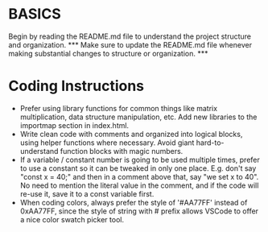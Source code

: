 # BASICS
Begin by reading the README.md file to understand the project structure and organization.
*** Make sure to update the README.md file whenever making substantial changes to structure or organization. ***


# Coding Instructions
- Prefer using library functions for common things like matrix multiplication,
  data structure manipulation, etc. Add new libraries to the importmap section in index.html.
- Write clean code with comments and organized into logical blocks, using helper functions
  where necessary. Avoid giant hard-to-understand function blocks with magic numbers.
- If a variable / constant number is going to be used multiple times, prefer to use a constant
  so it can be tweaked in only one place. E.g. don't say "const x = 40;" and then in a comment
  above that, say "we set x to 40". No need to mention the literal value in the comment, and
  if the code will re-use it, save it to a const variable first.
- When coding colors, always prefer the style of '#AA77FF' instead of 0xAA77FF,
  since the style of string with # prefix allows VSCode to offer a nice color 
  swatch picker tool.
